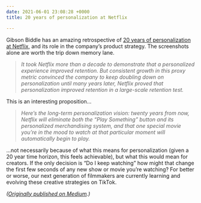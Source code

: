 ```yaml
---
date: 2021-06-01 23:08:28 +0000
title: 20 years of personalization at Netflix

---
```

Gibson Biddle has an amazing retrospective of [20 years of personalization at Netflix](https://gibsonbiddle.medium.com/a-brief-history-of-netflix-personalization-1f2debf010a1), and its role in the company’s product strategy. The screenshots alone are worth the trip down memory lane.

> _It took Netflix more than a decade to demonstrate that a personalized experience improved retention. But consistent growth in this proxy metric convinced the company to keep doubling down on personalization until many years later, Netflix proved that personalization improved retention in a large-scale retention test._

This is an interesting proposition…

> _Here’s the long-term personalization vision: twenty years from now, Netflix will eliminate both the “Play Something” button and its personalized merchandising system, and that one special movie you’re in the mood to watch at that particular moment will automatically begin to play._

…not necessarily because of what this means for personalization (given a 20 year time horizon, this feels achievable), but what this would mean for creators. If the only decision is “Do I keep watching” how might that change the first few seconds of any new show or movie you’re watching? For better or worse, our next generation of filmmakers are currently learning and evolving these creative strategies on TikTok.

_(_[_Originally published on Medium_](https://sippey.medium.com/gibson-biddle-on-20-years-of-personalization-at-netflix-dcf380ceb90e)_.)_